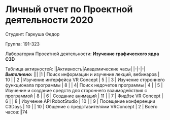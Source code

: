 # **Личный отчет по Проектной деятельности 2020**

Студент: Гаркуша Федор

Группа: 191-323

Лаборатория Проектной деятельности: **Изучение графического ядра C3D**

Таблица активностей: 
||Активность|Академические часы|
|-|-|-|
***Выполнено:*** |||
|1 | Поиск информации и изучение лекций, вебинаров | 10 |
| 2 | Изучение интерфейса VR Concept | 5 |
| 3 | Изучение стороннего функционала программы | 8 |
| 4| Поиск недочетов программы | 4 |
| 5 | Изучение и создание средств для стороннего взаимодействия с программой | 8 |
| 6 | Создание анимаций | 11 |
| 7 | Фидбэк VR Concept | 6 |
| 8 | Изучение API RobotStudio | 10 |
| 9 | Посещение конференции C3Days | 10 |
| 10 | Общение с представителями VRConcept | 2 |
Всего часов:||74
